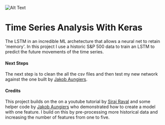 ![Alt Text](https://media.giphy.com/media/xUPGcf7RFpGA1PuoiA/giphy.gif)

# Time Series Analysis With Keras

The LSTM in an incredible ML archetecture that allows a neural net to retain 'memory'. In this project I use a historic S&P 500 data to train an LSTM to predict the future movements of the time series. 


#### Next Steps
The next step is to clean the all the csv files and then test my new network against the one built by [Jakob Aungiers](https://github.com/jaungiers). 

#### Credits
This project builds on the on a youtube tutorial by [Siraj Raval](https://github.com/llSourcell) and some helper code by [Jakob Aungiers](https://github.com/jaungiers) who demonstrated how to create a model with one feature. I build on this by pre-processing more historical data and increasing the number of features from one to five.



